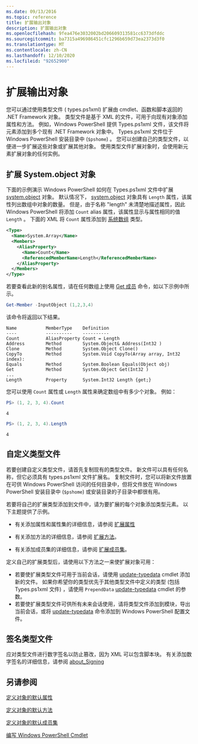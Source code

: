 ```yaml
---
ms.date: 09/13/2016
ms.topic: reference
title: 扩展输出对象
description: 扩展输出对象
ms.openlocfilehash: 9fea476e3032002bd206609313581cc6373dfddc
ms.sourcegitcommit: ba7315a496986451cfc1296b659d73ea2373d3f0
ms.translationtype: MT
ms.contentlocale: zh-CN
ms.lasthandoff: 12/10/2020
ms.locfileid: "92652900"
---
```

# <a name="extending-output-objects"></a>扩展输出对象

您可以通过使用类型文件 ( types.ps1xml) 扩展由 cmdlet、函数和脚本返回的 .NET Framework 对象。 类型文件是基于 XML 的文件，可用于向现有对象添加属性和方法。 例如，Windows PowerShell 提供 Types.ps1xml 文件，该文件将元素添加到多个现有 .NET Framework 对象中。 Types.ps1xml 文件位于 Windows PowerShell 安装目录中 (`$pshome`) 。 您可以创建自己的类型文件，以便进一步扩展这些对象或扩展其他对象。 使用类型文件扩展对象时，会使用新元素扩展对象的任何实例。

## <a name="extending-the-systemarray-object"></a>扩展 System.object 对象

下面的示例演示 Windows PowerShell 如何在 Types.ps1xml 文件中扩展 [system.object](/dotnet/api/System.Array) 对象。 默认情况下， [system.object](/dotnet/api/System.Array) 对象具有 `Length` 属性，该属性列出数组中对象的数量。 但是，由于名称 "length" 未清楚地描述属性，因此 Windows PowerShell 将添加 `Count` alias 属性，该属性显示与属性相同的值 `Length` 。 下面的 XML 将 `Count` 属性添加到 [系统数组](/dotnet/api/System.Array) 类型。

```xml
<Type>
  <Name>System.Array</Name>
  <Members>
    <AliasProperty>
      <Name>Count</Name>
      <ReferencedMemberName>Length</ReferencedMemberName>
    </AliasProperty>
  </Members>
</Type>

```

若要查看此新的别名属性，请在任何数组上使用 [Get 成员](/powershell/module/Microsoft.PowerShell.Utility/Get-Member) 命令，如以下示例中所示。

```powershell
Get-Member -InputObject (1,2,3,4)
```

该命令将返回以下结果。

```output
Name           MemberType    Definition
----           ----------    ----------
Count          AliasProperty Count = Length
Address        Method        System.Object& Address(Int32 )
Clone          Method        System.Object Clone()
CopyTo         Method        System.Void CopyTo(Array array, Int32 index):
Equals         Method        System.Boolean Equals(Object obj)
Get            Method        System.Object Get(Int32 )
...
Length         Property      System.Int32 Length {get;}
```

您可以使用 `Count` 属性或 `Length` 属性来确定数组中有多少个对象。 例如：

```powershell
PS> (1, 2, 3, 4).Count
```

```output
4
```

```powershell
PS> (1, 2, 3, 4).Length
```

```output
4
```

## <a name="custom-types-files"></a>自定义类型文件

若要创建自定义类型文件，请首先复制现有的类型文件。 新文件可以具有任何名称，但它必须具有 types.ps1xml 文件扩展名。 复制文件时，您可以将新文件放置在可供 Windows PowerShell 访问的任何目录中，但将文件放在 Windows PowerShell 安装目录中 (`$pshome`) 或安装目录的子目录中都很有用。

若要将自己的扩展类型添加到文件中，请为要扩展的每个对象添加类型元素。 以下主题提供了示例。

- 有关添加属性和属性集的详细信息，请参阅 [扩展属性](./extending-properties-for-objects.md)

- 有关添加方法的详细信息，请参阅 [扩展方法](./defining-default-methods-for-objects.md)。

- 有关添加成员集的详细信息，请参阅 [扩展成员集](./defining-default-member-sets-for-objects.md)。

定义自己的扩展类型后，请使用以下方法之一来使扩展对象可用：

- 若要使扩展类型文件可用于当前会话，请使用 [update-typedata](/powershell/module/Microsoft.PowerShell.Utility/Update-TypeData) cmdlet 添加新的文件。 如果你希望你的类型优先于其他类型文件中定义的类型 (包括 Types.ps1xml 文件) ，请使用 `PrependData` [update-typedata](/powershell/module/Microsoft.PowerShell.Utility/Update-TypeData) cmdlet 的参数。
- 若要使扩展类型文件可供所有未来会话使用，请将类型文件添加到模块，导出当前会话，或将 [update-typedata](/powershell/module/Microsoft.PowerShell.Utility/Update-TypeData) 命令添加到 Windows PowerShell 配置文件。

## <a name="signing-types-files"></a>签名类型文件

应对类型文件进行数字签名以防止篡改，因为 XML 可以包含脚本块。 有关添加数字签名的详细信息，请参阅 [about_Signing](/powershell/module/microsoft.powershell.core/about/about_signing)

## <a name="see-also"></a>另请参阅

[定义对象的默认属性](./extending-properties-for-objects.md)

[定义对象的默认方法](./defining-default-methods-for-objects.md)

[定义对象的默认成员集](./defining-default-member-sets-for-objects.md)

[编写 Windows PowerShell Cmdlet](./writing-a-windows-powershell-cmdlet.md)
